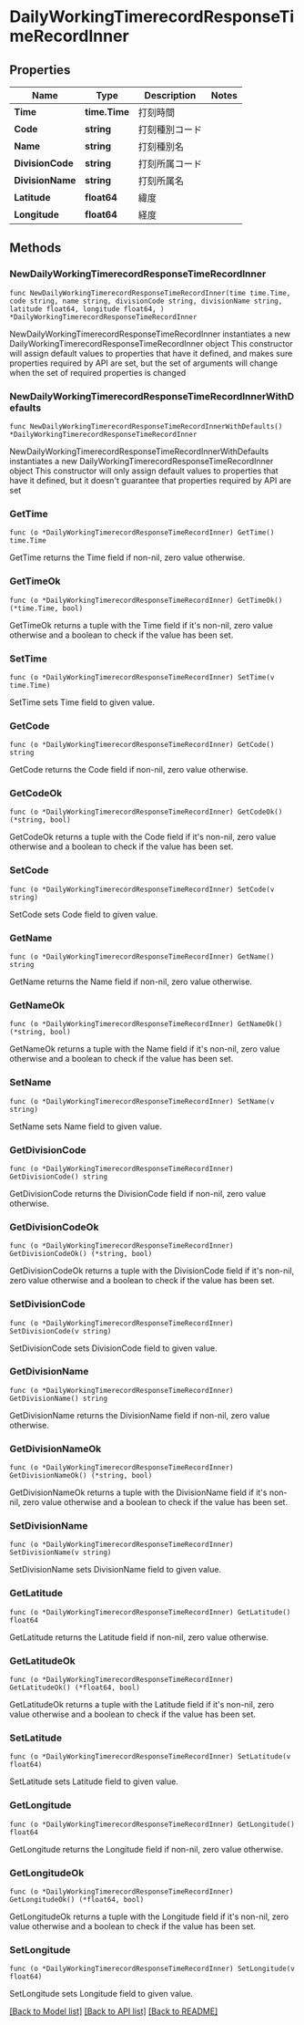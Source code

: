 # DailyWorkingTimerecordResponseTimeRecordInner

## Properties

Name | Type | Description | Notes
------------ | ------------- | ------------- | -------------
**Time** | **time.Time** | 打刻時間 | 
**Code** | **string** | 打刻種別コード | 
**Name** | **string** | 打刻種別名 | 
**DivisionCode** | **string** | 打刻所属コード | 
**DivisionName** | **string** | 打刻所属名 | 
**Latitude** | **float64** | 緯度 | 
**Longitude** | **float64** | 経度 | 

## Methods

### NewDailyWorkingTimerecordResponseTimeRecordInner

`func NewDailyWorkingTimerecordResponseTimeRecordInner(time time.Time, code string, name string, divisionCode string, divisionName string, latitude float64, longitude float64, ) *DailyWorkingTimerecordResponseTimeRecordInner`

NewDailyWorkingTimerecordResponseTimeRecordInner instantiates a new DailyWorkingTimerecordResponseTimeRecordInner object
This constructor will assign default values to properties that have it defined,
and makes sure properties required by API are set, but the set of arguments
will change when the set of required properties is changed

### NewDailyWorkingTimerecordResponseTimeRecordInnerWithDefaults

`func NewDailyWorkingTimerecordResponseTimeRecordInnerWithDefaults() *DailyWorkingTimerecordResponseTimeRecordInner`

NewDailyWorkingTimerecordResponseTimeRecordInnerWithDefaults instantiates a new DailyWorkingTimerecordResponseTimeRecordInner object
This constructor will only assign default values to properties that have it defined,
but it doesn't guarantee that properties required by API are set

### GetTime

`func (o *DailyWorkingTimerecordResponseTimeRecordInner) GetTime() time.Time`

GetTime returns the Time field if non-nil, zero value otherwise.

### GetTimeOk

`func (o *DailyWorkingTimerecordResponseTimeRecordInner) GetTimeOk() (*time.Time, bool)`

GetTimeOk returns a tuple with the Time field if it's non-nil, zero value otherwise
and a boolean to check if the value has been set.

### SetTime

`func (o *DailyWorkingTimerecordResponseTimeRecordInner) SetTime(v time.Time)`

SetTime sets Time field to given value.


### GetCode

`func (o *DailyWorkingTimerecordResponseTimeRecordInner) GetCode() string`

GetCode returns the Code field if non-nil, zero value otherwise.

### GetCodeOk

`func (o *DailyWorkingTimerecordResponseTimeRecordInner) GetCodeOk() (*string, bool)`

GetCodeOk returns a tuple with the Code field if it's non-nil, zero value otherwise
and a boolean to check if the value has been set.

### SetCode

`func (o *DailyWorkingTimerecordResponseTimeRecordInner) SetCode(v string)`

SetCode sets Code field to given value.


### GetName

`func (o *DailyWorkingTimerecordResponseTimeRecordInner) GetName() string`

GetName returns the Name field if non-nil, zero value otherwise.

### GetNameOk

`func (o *DailyWorkingTimerecordResponseTimeRecordInner) GetNameOk() (*string, bool)`

GetNameOk returns a tuple with the Name field if it's non-nil, zero value otherwise
and a boolean to check if the value has been set.

### SetName

`func (o *DailyWorkingTimerecordResponseTimeRecordInner) SetName(v string)`

SetName sets Name field to given value.


### GetDivisionCode

`func (o *DailyWorkingTimerecordResponseTimeRecordInner) GetDivisionCode() string`

GetDivisionCode returns the DivisionCode field if non-nil, zero value otherwise.

### GetDivisionCodeOk

`func (o *DailyWorkingTimerecordResponseTimeRecordInner) GetDivisionCodeOk() (*string, bool)`

GetDivisionCodeOk returns a tuple with the DivisionCode field if it's non-nil, zero value otherwise
and a boolean to check if the value has been set.

### SetDivisionCode

`func (o *DailyWorkingTimerecordResponseTimeRecordInner) SetDivisionCode(v string)`

SetDivisionCode sets DivisionCode field to given value.


### GetDivisionName

`func (o *DailyWorkingTimerecordResponseTimeRecordInner) GetDivisionName() string`

GetDivisionName returns the DivisionName field if non-nil, zero value otherwise.

### GetDivisionNameOk

`func (o *DailyWorkingTimerecordResponseTimeRecordInner) GetDivisionNameOk() (*string, bool)`

GetDivisionNameOk returns a tuple with the DivisionName field if it's non-nil, zero value otherwise
and a boolean to check if the value has been set.

### SetDivisionName

`func (o *DailyWorkingTimerecordResponseTimeRecordInner) SetDivisionName(v string)`

SetDivisionName sets DivisionName field to given value.


### GetLatitude

`func (o *DailyWorkingTimerecordResponseTimeRecordInner) GetLatitude() float64`

GetLatitude returns the Latitude field if non-nil, zero value otherwise.

### GetLatitudeOk

`func (o *DailyWorkingTimerecordResponseTimeRecordInner) GetLatitudeOk() (*float64, bool)`

GetLatitudeOk returns a tuple with the Latitude field if it's non-nil, zero value otherwise
and a boolean to check if the value has been set.

### SetLatitude

`func (o *DailyWorkingTimerecordResponseTimeRecordInner) SetLatitude(v float64)`

SetLatitude sets Latitude field to given value.


### GetLongitude

`func (o *DailyWorkingTimerecordResponseTimeRecordInner) GetLongitude() float64`

GetLongitude returns the Longitude field if non-nil, zero value otherwise.

### GetLongitudeOk

`func (o *DailyWorkingTimerecordResponseTimeRecordInner) GetLongitudeOk() (*float64, bool)`

GetLongitudeOk returns a tuple with the Longitude field if it's non-nil, zero value otherwise
and a boolean to check if the value has been set.

### SetLongitude

`func (o *DailyWorkingTimerecordResponseTimeRecordInner) SetLongitude(v float64)`

SetLongitude sets Longitude field to given value.



[[Back to Model list]](../README.md#documentation-for-models) [[Back to API list]](../README.md#documentation-for-api-endpoints) [[Back to README]](../README.md)


